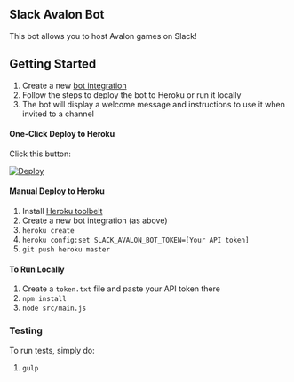 ## Slack Avalon Bot
This bot allows you to host Avalon games on Slack!

## Getting Started
1. Create a new [bot integration](https://my.slack.com/services/new/bot)
1. Follow the steps to deploy the bot to Heroku or run it locally
1. The bot will display a welcome message and instructions to use it when invited to a channel

#### One-Click Deploy to Heroku
Click this button:

[![Deploy](https://www.herokucdn.com/deploy/button.png)](https://heroku.com/deploy)

#### Manual Deploy to Heroku
1. Install [Heroku toolbelt](https://devcenter.heroku.com/articles/getting-started-with-nodejs#set-up)
1. Create a new bot integration (as above)
1. `heroku create`
1. `heroku config:set SLACK_AVALON_BOT_TOKEN=[Your API token]`
1. `git push heroku master`

#### To Run Locally
1. Create a `token.txt` file and paste your API token there
1. `npm install`
1. `node src/main.js`

### Testing
To run tests, simply do:

1. `gulp`